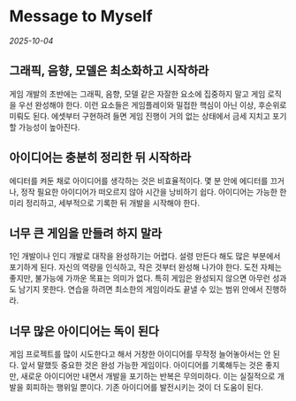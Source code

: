 # Message to Myself

*2025-10-04*

## 그래픽, 음향, 모델은 최소화하고 시작하라
게임 개발의 초반에는 그래픽, 음향, 모델 같은 자잘한 요소에 집중하지 말고 게임 로직을 우선 완성해야 한다. 이런 요소들은 게임플레이와 밀접한 핵심이 아닌 이상, 후순위로 미뤄도 된다. 에셋부터 구현하려 들면 게임 진행이 거의 없는 상태에서 금세 지치고 포기할 가능성이 높아진다.

## 아이디어는 충분히 정리한 뒤 시작하라
에디터를 켜둔 채로 아이디어를 생각하는 것은 비효율적이다. 몇 분 안에 에디터를 끄거나, 정작 필요한 아이디어가 떠오르지 않아 시간을 낭비하기 쉽다. 아이디어는 가능한 한 미리 정리하고, 세부적으로 기록한 뒤 개발을 시작해야 한다.

## 너무 큰 게임을 만들려 하지 말라
1인 개발이나 인디 개발로 대작을 완성하기는 어렵다. 설령 만든다 해도 많은 부분에서 포기하게 된다. 자신의 역량을 인식하고, 작은 것부터 완성해 나가야 한다. 도전 자체는 좋지만, 불가능에 가까운 목표는 의미가 없다. 특히 게임은 완성되지 않으면 아무런 성과도 남기지 못한다. 연습을 하려면 최소한의 게임이라도 끝낼 수 있는 범위 안에서 진행하라.

## 너무 많은 아이디어는 독이 된다
게임 프로젝트를 많이 시도한다고 해서 거창한 아이디어를 무작정 늘어놓아서는 안 된다. 앞서 말했듯 중요한 것은 완성 가능한 게임이다. 아이디어를 기록해두는 것은 좋지만, 새로운 아이디어만 내면서 개발을 포기하는 반복은 무의미하다. 이는 실질적으로 개발을 회피하는 행위일 뿐이다. 기존 아이디어를 발전시키는 것이 더 도움이 된다.
